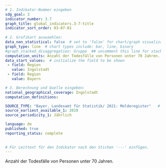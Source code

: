 ```yaml
---
# 1. Indikator-Nummer eingeben 
sdg_goal: 3 
indicator_number: 3.7
graph_title: global_indicators.3-7-title
indicator_sort_order: 03-07-01
 
# 2. Grafikart auswaehlen: 
data_non_statistical: false  # set to 'false' for chart/graph visualization 
graph_type: line  # chart types include: bar, line, binary 
#graph_stacked_disaggregation: Gruppe  ## uncomment this line for stacked bars. eplace 'Geschlecht' with the field of aggregation. 
computation_units: Anzahl der Todesfälle von Personen unter 70 Jahren.
data_start_values:  # initialize the field to be shown  
 - field: Region 
   value: Ingolstadt 
 - field: Region 
   value: Bayern 

# 3. Berechnung und Quelle eingeben: 
national_geographical_coverage: Ingolstadt
computation_definitions: 

SOURCE_TYPE: "Bayer. Landesamt für Statistik/ 2021: Melderegister"   # data source  
source_earliest_available_1: 2019
source_periodicity_1: Jährlich

language: de   
published: true 
reporting_status: complete
 
 
# Für Leittext für den Indikator nach den Stichen '---' einfügen. 
---
```

Anzahl der Todesfälle von Personen unter 70 Jahren. <br> 
